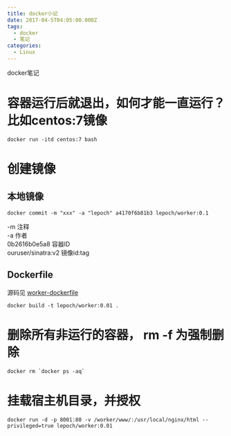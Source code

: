 ```yaml
---
title: docker小记
date: 2017-04-5T04:05:00.000Z
tags:
  - docker
  - 笔记
categories:
  - Linux
---
```


docker笔记

<!-- MORE -->

 # 容器运行后就退出，如何才能一直运行？比如centos:7镜像

```
docker run -itd centos:7 bash
```

# 创建镜像

## 本地镜像

```
docker commit -m "xxx" -a "lepoch" a4170f6b81b3 lepoch/worker:0.1
```

-m 注释<br>
-a 作者<br>
0b2616b0e5a8 容器ID<br>
ouruser/sinatra:v2 镜像id:tag

## Dockerfile

源码见 [worker-dockerfile](/worker-dockerfile)  

```
docker build -t lepoch/worker:0.01 .
```


# 删除所有非运行的容器， rm -f 为强制删除

```
docker rm `docker ps -aq`
```

# 挂载宿主机目录，并授权
```
docker run -d -p 8001:80 -v /worker/www/:/usr/local/nginx/html --privileged=true lepoch/worker:0.01
```
